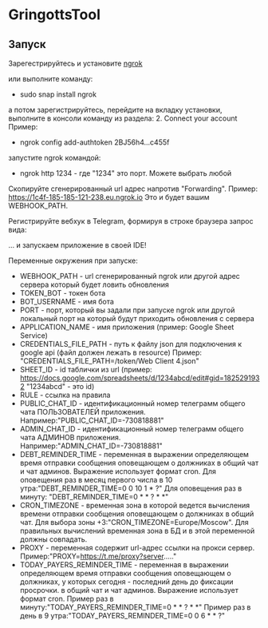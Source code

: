 # GringottsTool



## Запуск

Зарегестрируйтесь и установите [ngrok](https://dashboard.ngrok.com/get-started/setup)

или выполните команду:

* sudo snap install ngrok

а потом зарегистрируйтесь, перейдите на вкладку установки, выполните в консоли команду из раздела: 2. Connect your account
Пример: 

* ngrok config add-authtoken 2BJ56h4...c455f

запустите ngrok командой:

* ngrok http 1234 - где "1234" это порт. Можете выбрать любой

Скопируйте сгенерированный url адрес напротив "Forwarding". Пример: https://1c4f-185-185-121-238.eu.ngrok.io
Это и будет вашим WEBHOOK_PATH.

Регистрируйте вебхук в Telegram, формируя в строке браузера запрос вида:

… и запускаем приложение в своей IDE!

Переменные окружения при запуске:
* WEBHOOK_PATH - url сгенерированный ngrok или другой адрес сервера который будет ловить обновления
* TOKEN_BOT - токен бота
* BOT_USERNAME - имя бота
* PORT - порт, который вы задали при запуске ngrok или другой локальный порт на который будут приходить обновления с сервера
* APPLICATION_NAME - имя приложения (пример: Google Sheet Service)
* CREDENTIALS_FILE_PATH - путь к файлу  json для подключения к google api (файл должен лежать в resource) 
Пример: "CREDENTIALS_FILE_PATH=/token/Web Client 4.json"
* SHEET_ID - id таблички из url (пример: https://docs.google.com/spreadsheets/d/1234abcd/edit#gid=1825291932 "1234abcd" - это id)
* RULE - ссылка на правила
* PUBLIC_CHAT_ID - идентификационный номер телеграмм общего чата ПОЛЬЗОВАТЕЛЕЙ приложения. Например:"PUBLIC_CHAT_ID=-730818881"
* ADMIN_CHAT_ID - идентификационный номер телеграмм общего чата АДМИНОВ приложения. Например:"ADMIN_CHAT_ID=-730818881"
* DEBT_REMINDER_TIME - переменная в выражении определяющем время отправки сообщения оповещающем о должниках в общий чат и чат админов.
  Выражение использует формат cron.
  Для оповещения раз в месяц первого числа в 10 утра:"DEBT_REMINDER_TIME=0 0 10 1 * ?"
  Для оповещения раз в минуту: "DEBT_REMINDER_TIME=0 * * ? * *"
* CRON_TIMEZONE - временная зона в которой ведется вычисления времени отправки сообщения оповещающем о должниках в общий чат.
  Для выбора зоны +3:"CRON_TIMEZONE=Europe/Moscow". Для правильных вычислений временная зона в БД и в этой переменной должны совпадать.
* PROXY - переменная содержит url-адрес ссылки на прокси сервер. Пример:"PROXY=https://t.me/proxy?server....."
* TODAY_PAYERS_REMINDER_TIME -  переменная в выражении определяющем время отправки сообщения оповещающем о должниках, 
у которых сегодня - последний день до фиксации просрочки. в общий чат и чат админов. Выражение использует формат cron.
Пример раз в минуту:"TODAY_PAYERS_REMINDER_TIME=0 * * ? * *"
Пример раз в день в 9 утра:"TODAY_PAYERS_REMINDER_TIME=0 0 6 * * ?"
